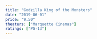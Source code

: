 ```yaml
---
title: "Godzilla King of the Monsters"
date: "2019-06-01"
price: "9.50"
theaters: ["Marquette Cinemas"]
ratings: ["PG-13"]
---
```

